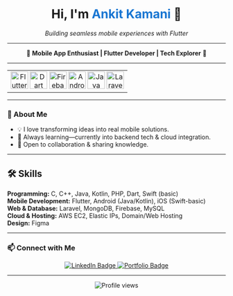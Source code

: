 <h1 align="center">Hi, I'm <span style="color:#1976D2;">Ankit Kamani</span> 👋</h1>

<p align="center"><i>Building seamless mobile experiences with Flutter</i></p>

---

<div align="center">

🌟 <b>Mobile App Enthusiast | Flutter Developer | Tech Explorer</b> 🌟

</div>

---

<table align="center" width="100%">
  <tr>
    <td align="center">
      <img src="https://cdn.jsdelivr.net/gh/devicons/devicon/icons/flutter/flutter-original.svg" title="Flutter" alt="Flutter" width="40"/>
      <img src="https://cdn.jsdelivr.net/gh/devicons/devicon/icons/dart/dart-original.svg" title="Dart" alt="Dart" width="40"/>
      <img src="https://cdn.jsdelivr.net/gh/devicons/devicon/icons/firebase/firebase-plain.svg" title="Firebase" alt="Firebase" width="40"/>
      <img src="https://cdn.jsdelivr.net/gh/devicons/devicon/icons/android/android-plain.svg" title="Android" alt="Android" width="40"/>
      <img src="https://cdn.jsdelivr.net/gh/devicons/devicon/icons/java/java-original-wordmark.svg" title="Java" alt="Java" width="40"/>
      <img src="https://cdn.jsdelivr.net/gh/devicons/devicon/icons/laravel/laravel-original.svg" title="Laravel" alt="Laravel" width="40"/>
    </td>
  </tr>
</table>

---

### 🚀 About Me

- 💡 I love transforming ideas into real mobile solutions.
- 🌱 Always learning—currently into backend tech & cloud integration.
- 🤝 Open to collaboration & sharing knowledge.

---

## 🛠️ Skills

**Programming:** C, C++, Java, Kotlin, PHP, Dart, Swift (basic)  
**Mobile Development:** Flutter, Android (Java/Kotlin), iOS (Swift-basic)  
**Web & Database:** Laravel, MongoDB, Firebase, MySQL  
**Cloud & Hosting:** AWS EC2, Elastic IPs, Domain/Web Hosting  
**Design:** Figma

---

### 📫 Connect with Me

<p align="center">
  <a href="https://linkedin.com/in/ankitkamani">
    <img src="https://img.shields.io/badge/LinkedIn-1976D2?style=for-the-badge&logo=linkedin&logoColor=white" alt="LinkedIn Badge"/>
  </a>
  <a href="https://ankitkamani.adpatel.online">
    <img src="https://img.shields.io/badge/Portfolio-222222?style=for-the-badge&logo=google-chrome&logoColor=white" alt="Portfolio Badge"/>
  </a>
</p>

---

<p align="center">
  <img src="https://komarev.com/ghpvc/?username=ankitkamani&style=for-the-badge&color=1976D2" alt="Profile views"/>
</p>
